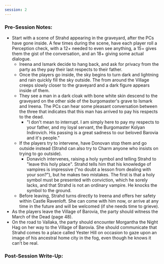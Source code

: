 ```yaml
---
session: 2
---
```


### Pre-Session Notes:
* Start with a scene of Strahd appearing in the graveyard, after the PCs have gone inside. A few times during the scene, have each player roll a Perception check, with a 12+ needed to even see anything, a 15+ gives them the gist of the conversation, and an 18+ giving some actual dialogue.
	* Ireena and Ismark decide to hang back, and ask for privacy from the party as they pay their last respects to their father.
	* Once the players go inside, the sky begins to turn dark and lightning and rain quickly fill the sky outside. The from around the Village creeps slowly closer to the graveyard and a dark figure appears inside of them.
	* They see a man in a dark cloak with bone white skin descend to the graveyard on the other side of the burgomaster's grave to Ismark and Ireena. The PCs can hear some pleasant conversation between the three that indicates that this man has arrived to pay his respects to the dead.
		* "I don't mean to interrupt. I am simply here to pay my respects to your father, and my loyal servant, the Burgomaster Kolyan Indirovich. His passing is a great sadness to our beloved Barovia and it's people."
	* If the players try to intervene, have Donovan stop them and go outside instead (Strahd can also try to Charm anyone who insists on trying to go outside).
		* Donavich intervenes, raising a holy symbol and telling Strahd to "leave this holy place". Strahd tells him that his knowledge of vampires is impressive ("no doubt a lesson from dealing with your son?"), but he makes two mistakes. The first is that a holy symbol must be presented with conviction, which he sorely lacks, and that Strahd is not an ordinary vampire. He knocks the symbol to the ground.
	* Before leaving, Strahd turns directly to Ireena and offers her safety within Castle Ravenloft. She can come with him now, or arrive at any time in the future and will be welcomed (if she needs time to grieve).
* As the players leave the Village of Barovia, the party should witness the March of the Dead (page 48).
* On the road to Vallaka, the party should encounter Morgantha the Night Hag on her way to the Village of Barovia. She should communicate that Strahd comes to a place called Yester Hill on occasion to gaze upon an image of his ancestral home city in the fog, even though he knows it can’t be real.


### Post-Session Write-Up:
